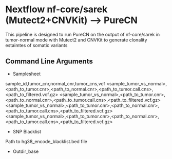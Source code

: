 # Nextflow nf-core/sarek (Mutect2+CNVKit) --> PureCN

This pipeline is designed to run PureCN on the output of nf-core/sarek in tumor-normal mode with Mutect2 and CNVKit to generate clonality estaimtes of somatic variants

## Command Line Arguments

- Samplesheet

sample_id,tumor_cnr,normal_cnr,tumor_cns,vcf
<sample_tumor_vs_normal>,<path_to_tumor.cnr>,<path_to_normal.cnr>,<path_to_tumor.call.cns>,<path_to_filtered.vcf.gz>
<sample_tumor_vs_normal>,<path_to_tumor.cnr>,<path_to_normal.cnr>,<path_to_tumor.call.cns>,<path_to_filtered.vcf.gz>
<sample_tumor_vs_normal>,<path_to_tumor.cnr>,<path_to_normal.cnr>,<path_to_tumor.call.cns>,<path_to_filtered.vcf.gz>
<sample_tumor_vs_normal>,<path_to_tumor.cnr>,<path_to_normal.cnr>,<path_to_tumor.call.cns>,<path_to_filtered.vcf.gz>

- SNP Blacklist

Path to hg38_encode_blacklist.bed file

- Outdir_base